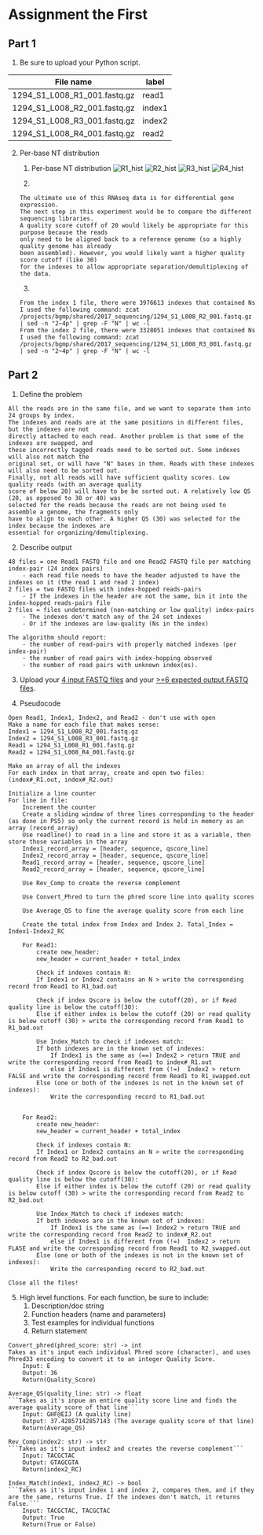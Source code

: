 
# Assignment the First

## Part 1
1. Be sure to upload your Python script.

| File name | label |
|---|---|
| 1294_S1_L008_R1_001.fastq.gz | read1 |
| 1294_S1_L008_R2_001.fastq.gz | index1 |
| 1294_S1_L008_R3_001.fastq.gz | index2 |
| 1294_S1_L008_R4_001.fastq.gz | read2 |

2. Per-base NT distribution
    1. Per-base NT distribution
    ![R1_hist](https://user-images.githubusercontent.com/59736592/127711365-796136e5-c10b-4298-951f-9298529eff93.png)
    ![R2_hist](https://user-images.githubusercontent.com/59736592/127711377-535b73f4-59e8-423a-aef2-41257f09ff81.png)
    ![R3_hist](https://user-images.githubusercontent.com/59736592/127711380-34f867e3-c856-437d-81c8-4259d1b243ed.png)
    ![R4_hist](https://user-images.githubusercontent.com/59736592/127711385-995d4874-3c2e-41ac-8b71-57f9c1bc7d73.png)

    2. 
    ```
    The ultimate use of this RNAseq data is for differential gene expression. 
    The next step in this experiment would be to compare the different sequencing libraries. 
    A quality score cutoff of 20 would likely be appropriate for this purpose because the reads 
    only need to be aligned back to a reference genome (so a highly quality genome has already 
    been assembled). However, you would likely want a higher quality score cutoff (like 30) 
    for the indexes to allow appropriate separation/demultiplexing of the data.
    ```
    3. 
    ```
    From the index 1 file, there were 3976613 indexes that contained Ns
    I used the following command: zcat /projects/bgmp/shared/2017_sequencing/1294_S1_L008_R2_001.fastq.gz | sed -n "2~4p" | grep -F "N" | wc -l
    From the index 2 file, there were 3328051 indexes that contained Ns
    I used the following command: zcat /projects/bgmp/shared/2017_sequencing/1294_S1_L008_R3_001.fastq.gz | sed -n "2~4p" | grep -F "N" | wc -l
    ```
    
## Part 2
1. Define the problem
```
All the reads are in the same file, and we want to separate them into 24 groups by index. 
The indexes and reads are at the same positions in different files, but the indexes are not 
directly attached to each read. Another problem is that some of the indexes are swapped, and 
these incorrectly tagged reads need to be sorted out. Some indexes will also not match the 
original set, or will have "N" bases in them. Reads with these indexes will also need to be sorted out. 
Finally, not all reads will have sufficient quality scores. Low quality reads (with an average quality 
score of below 20) will have to be be sorted out. A relatively low QS (20, as opposed to 30 or 40) was
selected for the reads because the reads are not being used to assemble a genome, the fragments only 
have to align to each other. A higher QS (30) was selected for the index because the indexes are 
essential for organizing/demultiplexing.
```


2. Describe output
```
48 files = one Read1 FASTQ file and one Read2 FASTQ file per matching index-pair (24 index pairs)
    - each read file needs to have the header adjusted to have the indexes on it (the read 1 and read 2 index)
2 files = two FASTQ files with index-hopped reads-pairs
    - If the indexes in the header are not the same, bin it into the index-hopped reads-pairs file
2 files = files undetermined (non-matching or low quality) index-pairs
    - The indexes don't match any of the 24 set indexes
    - Or if the indexes are low-quality (Ns in the index)
    
The algorithm should report:
    - the number of read-pairs with properly matched indexes (per index-pair) 
    - the number of read pairs with index-hopping observed 
    - the number of read pairs with unknown index(es). 
 ```

3. Upload your [4 input FASTQ files](../TEST-input_FASTQ) and your [>=6 expected output FASTQ files](../TEST-output_FASTQ).

      
4. Pseudocode
```
Open Read1, Index1, Index2, and Read2 - don't use with open
Make a name for each file that makes sense:
Index1 = 1294_S1_L008_R2_001.fastq.gz
Index2 = 1294_S1_L008_R3_001.fastq.gz 
Read1 = 1294_S1_L008_R1_001.fastq.gz
Read2 = 1294_S1_L008_R4_001.fastq.gz

Make an array of all the indexes
For each index in that array, create and open two files: (index#_R1.out, index#_R2.out)

Initialize a line counter
For line in file:
    Increment the counter
    Create a sliding window of three lines corresponding to the header (as done in PS5) so only the current record is held in memory as an array (record_array)
    Use readline() to read in a line and store it as a variable, then store those variables in the array
    Index1_record_array = [header, sequence, qscore_line]
    Index2_record_array = [header, sequence, qscore_line]
    Read1_record_array = [header, sequence, qscore_line]
    Read2_record_array = [header, sequence, qscore_line]

    Use Rev_Comp to create the reverse complement

    Use Convert_Phred to turn the phred score line into quality scores

    Use Average_QS to fine the average quality score from each line

    Create the total index from Index and Index 2. Total_Index = Index1-Index2_RC

    For Read1: 
        create new_header:
        new_header = current_header + total_index 

        Check if indexes contain N:
        If Index1 or Index2 contains an N > write the corresponding record from Read1 to R1_bad.out

        Check if index Qscore is below the cutoff(20), or if Read quality line is below the cutoff(30):
        Else if either index is below the cutoff (20) or read quality is below cutoff (30) > write the corresponding record from Read1 to R1_bad.out

        Use Index_Match to check if indexes match:
        If both indexes are in the known set of indexes: 
            If Index1 is the same as (==) Index2 > return TRUE and write the corresponding record from Read1 to index#_R1.out
            else if Index1 is different from (!=)  Index2 > return FALSE and write the corresponding record from Read1 to R1_swapped.out
        Else (one or both of the indexes is not in the known set of indexes):
            Write the corresponding record to R1_bad.out


    For Read2:
        create new_header:
        new_header = current_header + total_index 

        Check if indexes contain N:
        If Index1 or Index2 contains an N > write the corresponding record from Read2 to R2_bad.out

        Check if index Qscore is below the cutoff(20), or if Read quality line is below the cutoff(30):
        Else if either index is below the cutoff (20) or read quality is below cutoff (30) > write the corresponding record from Read2 to R2_bad.out

        Use Index_Match to check if indexes match:
        If both indexes are in the known set of indexes: 
            If Index1 is the same as (==) Index2 > return TRUE and write the corresponding record from Read2 to index#_R2.out
            else if Index1 is different from (!=)  Index2 > return FLASE and write the corresponding record from Read1 to R2_swapped.out
        Else (one or both of the indexes is not in the known set of indexes):
            Write the corresponding record to R2_bad.out

Close all the files!
```
5. High level functions. For each function, be sure to include:
    1. Description/doc string
    2. Function headers (name and parameters)
    3. Test examples for individual functions
    4. Return statement
```
Convert_phred(phred_score: str) -> int
Takes as it's input each individual Phred score (character), and uses Phred33 encoding to convert it to an integer Quality Score.
    Input: E
    Output: 36
    Return(Quality_Score)
```    
```
Average_QS(quality_line: str) -> float
```Takes as it's inpue an entire quality score line and finds the average quality score of that line```
    Input: GHF@EIJ (A quality line)
    Output: 37.42857142857143 (The average quality score of that line)
    Return(Average_QS)
```
```
Rev_Comp(index2: str) -> str
```Takes as it's input index2 and creates the reverse complement```
    Input: TACGCTAC
    Output: GTAGCGTA
    Return(index2_RC)
```
```
Index_Match(index1, index2_RC) -> bool
```Takes as it's input index 1 and index 2, compares them, and if they are the same, returns True. If the indexes don't match, it returns False.```
    Input: TACGCTAC, TACGCTAC
    Output: True
    Return(True or False)
```

